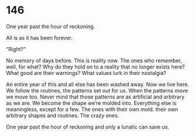 # 146

One year past the hour of reckoning. 

All is as it has been forever.

“Right?”

No memory of days before. This is reality now. The ones who remember, well, for what? Why do they hold on to a reality that no longer exists here? What good are their warnings? What values lurk in their nostalgia? 

An entire year of this and all else has been washed away. Now we live here. We follow the routines, the patterns set out for us. When the patterns move we move too. Never mind that those patterns are as artificial and arbitrary as we are. We become the shape we’re molded into. Everything else is meaningless, except for a few. The ones with their own mold. their own arbitrary shapes and routines. The crazy ones.

One year past the hour of reckoning and only a lunatic can save us.